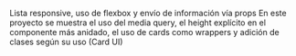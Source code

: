 Lista responsive, uso de flexbox y envío de información vía props En este proyecto se muestra el uso del media query, el height explícito en el componente más anidado, el uso de cards como wrappers y adición de clases según su uso (Card UI)
